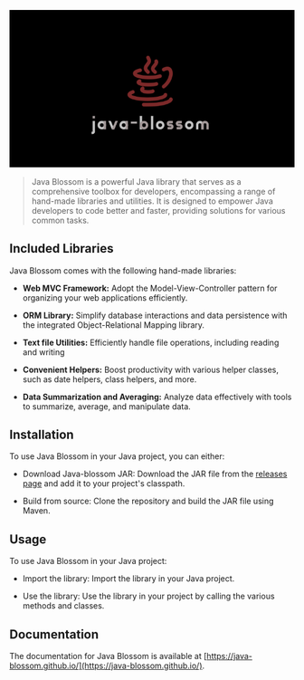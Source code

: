![Java Blossom](public/java-blossom.png)

> Java Blossom is a powerful Java library that serves as a comprehensive toolbox for developers, encompassing a range of hand-made libraries and utilities. It is designed to empower Java developers to code better and faster, providing solutions for various common tasks.

## Included Libraries

Java Blossom comes with the following hand-made libraries:

- **Web MVC Framework:** Adopt the Model-View-Controller pattern for organizing your web applications efficiently.

- **ORM Library:** Simplify database interactions and data persistence with the integrated Object-Relational Mapping library.

- **Text file Utilities:** Efficiently handle file operations, including reading and writing

- **Convenient Helpers:** Boost productivity with various helper classes, such as date helpers, class helpers, and more.

- **Data Summarization and Averaging:** Analyze data effectively with tools to summarize, average, and manipulate data.

## Installation

To use Java Blossom in your Java project, you can either:

- Download Java-blossom JAR: Download the JAR file from the [releases page]() and add it to your project's classpath.

- Build from source: Clone the repository and build the JAR file using Maven.

## Usage

To use Java Blossom in your Java project:

- Import the library: Import the library in your Java project.

- Use the library: Use the library in your project by calling the various methods and classes.

## Documentation

The documentation for Java Blossom is available at [https://java-blossom.github.io/](https://java-blossom.github.io/).
